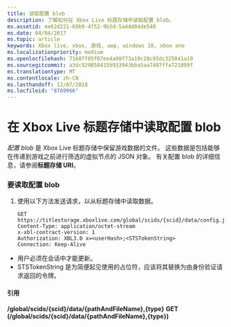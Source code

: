 ```yaml
---
title: 读取配置 blob
description: 了解如何在 Xbox Live 标题存储中读取配置 blob。
ms.assetid: ee62d221-69b9-4f52-9b5d-5a44d04de548
ms.date: 04/04/2017
ms.topic: article
keywords: Xbox live, xbox, 游戏, uwp, windows 10, xbox one
ms.localizationpriority: medium
ms.openlocfilehash: 71607f05f07ee4a98f73a19c28c85dc325041a10
ms.sourcegitcommit: a3dc929858415b933943bba5aa7487ffa721899f
ms.translationtype: MT
ms.contentlocale: zh-CN
ms.lasthandoff: 12/07/2018
ms.locfileid: "8789966"
---
```

# <a name="reading-a-configuration-blob-in-xbox-live-title-storage"></a>在 Xbox Live 标题存储中读取配置 blob

*配置 blob* 是 Xbox Live 标题存储中保留游戏数据的文件。 这些数据是包括能够在传递到游戏之前进行筛选的虚拟节点的 JSON 对象。 有关配置 blob 的详细信息，请参阅**标题存储 URI**。

### <a name="to-read-a-configuration-blob"></a>要读取配置 blob

1.  使用以下方法发送请求，以从标题存储中读取数据。

        GET https://titlestorage.xboxlive.com/global/scids/{scid}/data/config.json,config              
        Content-Type: application/octet-stream
        x-xbl-contract-version: 1
        Authorization: XBL3.0 x=<userHash>;<STSTokenString>
        Connection: Keep-Alive


-   用户必须在会话中才能更新。
-   STSTokenString 是为简便起见使用的占位符，应该将其替换为由身份验证请求返回的令牌。

#### <a name="reference"></a>引用

**/global/scids/{scid}/data/{pathAndFileName},{type}**
**GET (/global/scids/{scid}/data/{pathAndFileName},{type})**
